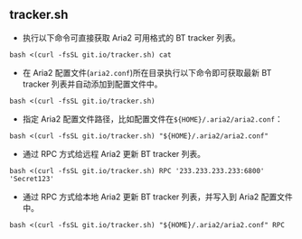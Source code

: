 ## tracker.sh

- 执行以下命令可直接获取 Aria2 可用格式的 BT tracker 列表。
```
bash <(curl -fsSL git.io/tracker.sh) cat
```

- 在 Aria2 配置文件(`aria2.conf`)所在目录执行以下命令即可获取最新 BT tracker 列表并自动添加到配置文件中。
```
bash <(curl -fsSL git.io/tracker.sh)
```

- 指定 Aria2 配置文件路径，比如配置文件在`${HOME}/.aria2/aria2.conf`：
```
bash <(curl -fsSL git.io/tracker.sh) "${HOME}/.aria2/aria2.conf"
```

- 通过 RPC 方式给远程 Aria2 更新 BT tracker 列表。
```
bash <(curl -fsSL git.io/tracker.sh) RPC '233.233.233.233:6800' 'Secret123'
```

- 通过 RPC 方式给本地 Aria2 更新 BT tracker 列表，并写入到 Aria2 配置文件中。
```
bash <(curl -fsSL git.io/tracker.sh) "${HOME}/.aria2/aria2.conf" RPC
```
